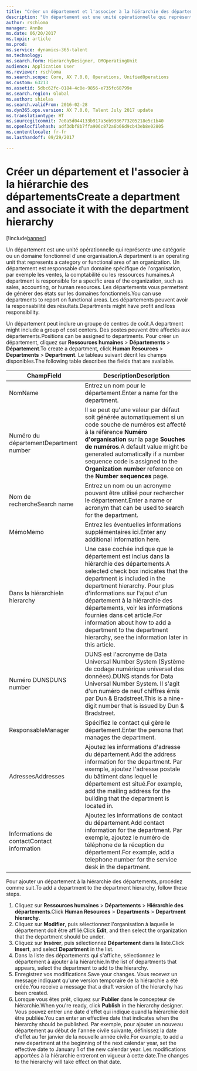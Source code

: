 ```yaml
---
title: "Créer un département et l'associer à la hiérarchie des départements"
description: "Un département est une unité opérationnelle qui représente une catégorie ou un domaine fonctionnel d'une organisation. Un département est responsable d'un domaine spécifique de l'organisation, par exemple les ventes, la comptabilité ou les ressources humaines. Les départements vous permettent de générer des états sur les domaines fonctionnels. Les départements peuvent avoir la responsabilité des résultats."
author: rschloma
manager: AnnBe
ms.date: 06/20/2017
ms.topic: article
ms.prod: 
ms.service: dynamics-365-talent
ms.technology: 
ms.search.form: HierarchyDesigner, OMOperatingUnit
audience: Application User
ms.reviewer: rschloma
ms.search.scope: Core, AX 7.0.0, Operations, UnifiedOperations
ms.custom: 63213
ms.assetid: 5dbc62fc-0184-4c0e-9856-e735fc68799e
ms.search.region: Global
ms.author: shielas
ms.search.validFrom: 2016-02-28
ms.dyn365.ops.version: AX 7.0.0, Talent July 2017 update
ms.translationtype: HT
ms.sourcegitcommit: 7e0a5d044133b917a3eb9386773205218e5c1b40
ms.openlocfilehash: adf3dbf8b7ffa906c872a6b66d9cb43eb8e02805
ms.contentlocale: fr-fr
ms.lasthandoff: 09/29/2017

---
```


# <a name="create-a-department-and-associate-it-with-the-department-hierarchy"></a><span data-ttu-id="40ef1-106">Créer un département et l'associer à la hiérarchie des départements</span><span class="sxs-lookup"><span data-stu-id="40ef1-106">Create a department and associate it with the department hierarchy</span></span>

[!include[banner](includes/banner.md)]


<span data-ttu-id="40ef1-107">Un département est une unité opérationnelle qui représente une catégorie ou un domaine fonctionnel d'une organisation.</span><span class="sxs-lookup"><span data-stu-id="40ef1-107">A department is an operating unit that represents a category or functional area of an organization.</span></span> <span data-ttu-id="40ef1-108">Un département est responsable d'un domaine spécifique de l'organisation, par exemple les ventes, la comptabilité ou les ressources humaines.</span><span class="sxs-lookup"><span data-stu-id="40ef1-108">A department is responsible for a specific area of the organization, such as sales, accounting, or human resources.</span></span> <span data-ttu-id="40ef1-109">Les départements vous permettent de générer des états sur les domaines fonctionnels.</span><span class="sxs-lookup"><span data-stu-id="40ef1-109">You can use departments to report on functional areas.</span></span> <span data-ttu-id="40ef1-110">Les départements peuvent avoir la responsabilité des résultats.</span><span class="sxs-lookup"><span data-stu-id="40ef1-110">Departments might have profit and loss responsibility.</span></span>

<span data-ttu-id="40ef1-111">Un département peut inclure un groupe de centres de coût.</span><span class="sxs-lookup"><span data-stu-id="40ef1-111">A department might include a group of cost centers.</span></span> <span data-ttu-id="40ef1-112">Des postes peuvent être affectés aux départements.</span><span class="sxs-lookup"><span data-stu-id="40ef1-112">Positions can be assigned to departments.</span></span> <span data-ttu-id="40ef1-113">Pour créer un département, cliquez sur **Ressources humaines** &gt; **Départements** &gt; **Département**.</span><span class="sxs-lookup"><span data-stu-id="40ef1-113">To create a department, click **Human Resources** &gt; **Departments** &gt; **Department**.</span></span> <span data-ttu-id="40ef1-114">Le tableau suivant décrit les champs disponibles.</span><span class="sxs-lookup"><span data-stu-id="40ef1-114">The following table describes the fields that are available.</span></span>

| <span data-ttu-id="40ef1-115">Champ</span><span class="sxs-lookup"><span data-stu-id="40ef1-115">Field</span></span>               | <span data-ttu-id="40ef1-116">Description</span><span class="sxs-lookup"><span data-stu-id="40ef1-116">Description</span></span>                                                                                                                                                                                                       |
|---------------------|-------------------------------------------------------------------------------------------------------------------------------------------------------------------------------------------------------------------|
| <span data-ttu-id="40ef1-117">Nom</span><span class="sxs-lookup"><span data-stu-id="40ef1-117">Name</span></span>                | <span data-ttu-id="40ef1-118">Entrez un nom pour le département.</span><span class="sxs-lookup"><span data-stu-id="40ef1-118">Enter a name for the department.</span></span>                                                                                                                                                                                  |
| <span data-ttu-id="40ef1-119">Numéro du département</span><span class="sxs-lookup"><span data-stu-id="40ef1-119">Department number</span></span>   | <span data-ttu-id="40ef1-120">Il se peut qu'une valeur par défaut soit générée automatiquement si un code souche de numéros est affecté à la référence **Numéro d'organisation** sur la page **Souches de numéros**.</span><span class="sxs-lookup"><span data-stu-id="40ef1-120">A default value might be generated automatically if a number sequence code is assigned to the **Organization number** reference on the **Number sequences** page.</span></span>                                                 |
| <span data-ttu-id="40ef1-121">Nom de recherche</span><span class="sxs-lookup"><span data-stu-id="40ef1-121">Search name</span></span>         | <span data-ttu-id="40ef1-122">Entrez un nom ou un acronyme pouvant être utilisé pour rechercher le département.</span><span class="sxs-lookup"><span data-stu-id="40ef1-122">Enter a name or acronym that can be used to search for the department.</span></span>                                                                                                                                            |
| <span data-ttu-id="40ef1-123">Mémo</span><span class="sxs-lookup"><span data-stu-id="40ef1-123">Memo</span></span>                | <span data-ttu-id="40ef1-124">Entrez les éventuelles informations supplémentaires ici.</span><span class="sxs-lookup"><span data-stu-id="40ef1-124">Enter any additional information here.</span></span>                                                                                                                                                                            |
| <span data-ttu-id="40ef1-125">Dans la hiérarchie</span><span class="sxs-lookup"><span data-stu-id="40ef1-125">In hierarchy</span></span>        | <span data-ttu-id="40ef1-126">Une case cochée indique que le département est inclus dans la hiérarchie des départements.</span><span class="sxs-lookup"><span data-stu-id="40ef1-126">A selected check box indicates that the department is included in the department hierarchy.</span></span> <span data-ttu-id="40ef1-127">Pour plus d'informations sur l'ajout d'un département à la hiérarchie des départements, voir les informations fournies dans cet article.</span><span class="sxs-lookup"><span data-stu-id="40ef1-127">For information about how to add a department to the department hierarchy, see the information later in this article.</span></span> |
| <span data-ttu-id="40ef1-128">Numéro DUNS</span><span class="sxs-lookup"><span data-stu-id="40ef1-128">DUNS number</span></span>         | <span data-ttu-id="40ef1-129">DUNS est l'acronyme de Data Universal Number System (Système de codage numérique universel des données).</span><span class="sxs-lookup"><span data-stu-id="40ef1-129">DUNS stands for Data Universal Number System.</span></span> <span data-ttu-id="40ef1-130">Il s'agit d'un numéro de neuf chiffres émis par Dun & Bradstreet.</span><span class="sxs-lookup"><span data-stu-id="40ef1-130">This is a nine-digit number that is issued by Dun & Bradstreet.</span></span>                                                                                                     |
| <span data-ttu-id="40ef1-131">Responsable</span><span class="sxs-lookup"><span data-stu-id="40ef1-131">Manager</span></span>             | <span data-ttu-id="40ef1-132">Spécifiez le contact qui gère le département.</span><span class="sxs-lookup"><span data-stu-id="40ef1-132">Enter the persona that manages the department.</span></span>                                                                                                                                                                    |
| <span data-ttu-id="40ef1-133">Adresses</span><span class="sxs-lookup"><span data-stu-id="40ef1-133">Addresses</span></span>           | <span data-ttu-id="40ef1-134">Ajoutez les informations d'adresse du département.</span><span class="sxs-lookup"><span data-stu-id="40ef1-134">Add the address information for the department.</span></span> <span data-ttu-id="40ef1-135">Par exemple, ajoutez l'adresse postale du bâtiment dans lequel le département est situé.</span><span class="sxs-lookup"><span data-stu-id="40ef1-135">For example, add the mailing address for the building that the department is located in.</span></span>                                                                          |
| <span data-ttu-id="40ef1-136">Informations de contact</span><span class="sxs-lookup"><span data-stu-id="40ef1-136">Contact information</span></span> | <span data-ttu-id="40ef1-137">Ajoutez les informations de contact du département.</span><span class="sxs-lookup"><span data-stu-id="40ef1-137">Add contact information for the department.</span></span> <span data-ttu-id="40ef1-138">Par exemple, ajoutez le numéro de téléphone de la réception du département.</span><span class="sxs-lookup"><span data-stu-id="40ef1-138">For example, add a telephone number for the service desk in the department.</span></span>                                                                                           |

<span data-ttu-id="40ef1-139">Pour ajouter un département à la hiérarchie des départements, procédez comme suit.</span><span class="sxs-lookup"><span data-stu-id="40ef1-139">To add a department to the department hierarchy, follow these steps.</span></span>

1.  <span data-ttu-id="40ef1-140">Cliquez sur **Ressources humaines** &gt; **Départements** &gt; **Hiérarchie des départements**.</span><span class="sxs-lookup"><span data-stu-id="40ef1-140">Click **Human Resources** &gt; **Departments** &gt; **Department hierarchy**.</span></span>
2.  <span data-ttu-id="40ef1-141">Cliquez sur **Modifier**, puis sélectionnez l'organisation à laquelle le département doit être affilié.</span><span class="sxs-lookup"><span data-stu-id="40ef1-141">Click **Edit**, and then select the organization that the department should be under.</span></span>
3.  <span data-ttu-id="40ef1-142">Cliquez sur **Insérer**, puis sélectionnez **Département** dans la liste.</span><span class="sxs-lookup"><span data-stu-id="40ef1-142">Click **Insert**, and select **Department** in the list.</span></span>
4.  <span data-ttu-id="40ef1-143">Dans la liste des départements qui s'affiche, sélectionnez le département à ajouter à la hiérarchie.</span><span class="sxs-lookup"><span data-stu-id="40ef1-143">In the list of departments that appears, select the department to add to the hierarchy.</span></span>
5.  <span data-ttu-id="40ef1-144">Enregistrez vos modifications.</span><span class="sxs-lookup"><span data-stu-id="40ef1-144">Save your changes.</span></span> <span data-ttu-id="40ef1-145">Vous recevez un message indiquant qu'une version temporaire de la hiérarchie a été créée.</span><span class="sxs-lookup"><span data-stu-id="40ef1-145">You receive a message that a draft version of the hierarchy has been created.</span></span>
6.  <span data-ttu-id="40ef1-146">Lorsque vous êtes prêt, cliquez sur **Publier** dans le concepteur de hiérarchie.</span><span class="sxs-lookup"><span data-stu-id="40ef1-146">When you're ready, click **Publish** in the hierarchy designer.</span></span> <span data-ttu-id="40ef1-147">Vous pouvez entrer une date d'effet qui indique quand la hiérarchie doit être publiée.</span><span class="sxs-lookup"><span data-stu-id="40ef1-147">You can enter an effective date that indicates when the hierarchy should be published.</span></span> <span data-ttu-id="40ef1-148">Par exemple, pour ajouter un nouveau département au début de l'année civile suivante, définissez la date d'effet au 1er janvier de la nouvelle année civile.</span><span class="sxs-lookup"><span data-stu-id="40ef1-148">For example, to add a new department at the beginning of the next calendar year, set the effective date to January 1 of the new calendar year.</span></span> <span data-ttu-id="40ef1-149">Les modifications apportées à la hiérarchie entreront en vigueur à cette date.</span><span class="sxs-lookup"><span data-stu-id="40ef1-149">The changes to the hierarchy will take effect on that date.</span></span>





